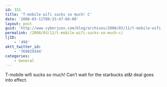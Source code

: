 ```yaml
---
id: 331
title: 'T-mobile wifi sucks so much! C'
date: '2008-03-11T09:33:47-04:00'
layout: post
guid: 'http://www.cyberjunx.com/blog/archives/2008/03/11/t-mobile-wifi-sucks-so-much-c/'
permalink: /2008/03/11/t-mobile-wifi-sucks-so-much-c/
ljID:
    - '498'
aktt_twitter_id:
    - '769829344'
categories:
    - General
---
```


T-mobile wifi sucks so much! Can’t wait for the starbucks at&amp;t deal goes into effect.